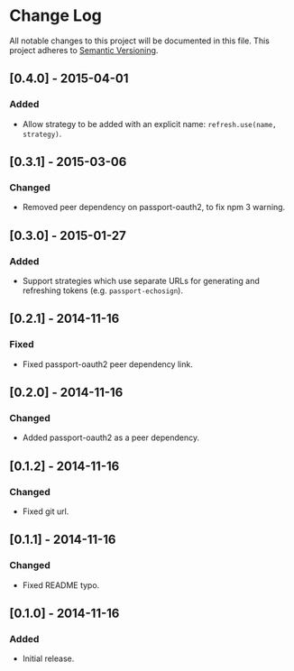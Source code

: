 # Change Log
All notable changes to this project will be documented in this file.
This project adheres to [Semantic Versioning](http://semver.org/).

## [0.4.0] - 2015-04-01
### Added
- Allow strategy to be added with an explicit name: `refresh.use(name, strategy)`.

## [0.3.1] - 2015-03-06
### Changed
- Removed peer dependency on passport-oauth2, to fix npm 3 warning.

## [0.3.0] - 2015-01-27
### Added
- Support strategies which use separate URLs for generating and refreshing tokens (e.g. `passport-echosign`).

## [0.2.1] - 2014-11-16
### Fixed
- Fixed passport-oauth2 peer dependency link.

## [0.2.0] - 2014-11-16
### Changed
- Added passport-oauth2 as a peer dependency.

## [0.1.2] - 2014-11-16
### Changed
- Fixed git url.

## [0.1.1] - 2014-11-16
### Changed
- Fixed README typo.

## [0.1.0] - 2014-11-16
### Added
- Initial release.
